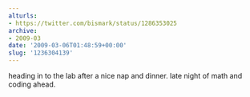 ```yaml
---
alturls:
- https://twitter.com/bismark/status/1286353025
archive:
- 2009-03
date: '2009-03-06T01:48:59+00:00'
slug: '1236304139'
---
```


heading in to the lab after a nice nap and dinner. late night of math and coding ahead.

